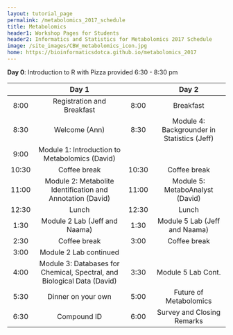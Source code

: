 ```yaml
---
layout: tutorial_page
permalink: /metabolomics_2017_schedule
title: Metabolomics
header1: Workshop Pages for Students
header2: Informatics and Statistics for Metabolomics 2017 Schedule
image: /site_images/CBW_metabolomics_icon.jpg
home: https://bioinformaticsdotca.github.io/metabolomics_2017
---
```


**Day 0**: Introduction to R with Pizza provided 6:30 - 8:30 pm

| | **Day 1** | | **Day 2** |  
| :---: | :---: | :---: | :---: |  
| 8:00 | Registration and Breakfast | 8:00 | Breakfast |  
| 8:30 | Welcome (Ann) | 8:30 | Module 4: Backgrounder in Statistics (Jeff) |  
| 9:00 | Module 1: Introduction to Metabolomics (David) | | |  
| 10:30 | Coffee break | 10:30 | Coffee break |  
| 11:00 | Module 2: Metabolite Identification and Annotation (David)  | 11:00 | Module 5: MetaboAnalyst (David) |  
| 12:30 | Lunch | 12:30 | Lunch |  
| 1:30 | Module 2 Lab (Jeff and Naama) | 1:30 | Module 5 Lab (Jeff and Naama) |  
| 2:30 | Coffee break | 3:00 | Coffee break |  
| 3:00 | Module 2 Lab continued | | |  
| 4:00 | Module 3: Databases for Chemical, Spectral, and Biological Data (David) | 3:30 | Module 5 Lab Cont. |  
| 5:30 | Dinner on your own | 5:00 | Future of Metabolomics |  
| 6:30 | Compound ID | 6:00 | Survey and Closing Remarks |       
